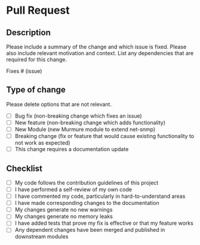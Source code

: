 # Pull Request

## Description

Please include a summary of the change and which issue is fixed. Please also include relevant motivation and context. List any dependencies that are required for this change.

Fixes # (issue)

## Type of change

Please delete options that are not relevant.

- [ ] Bug fix (non-breaking change which fixes an issue)
- [ ] New feature (non-breaking change which adds functionality)
- [ ] New Module (new Murmure module to extend net-snmp)
- [ ] Breaking change (fix or feature that would cause existing functionality to not work as expected)
- [ ] This change requires a documentation update

## Checklist

- [ ] My code follows the contribution guidelines of this project
- [ ] I have performed a self-review of my own code
- [ ] I have commented my code, particularly in hard-to-understand areas
- [ ] I have made corresponding changes to the documentation
- [ ] My changes generate no new warnings
- [ ] My changes generate no memory leaks
- [ ] I have added tests that prove my fix is effective or that my feature works
- [ ] Any dependent changes have been merged and published in downstream modules
